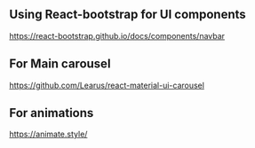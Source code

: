 ## Using React-bootstrap for UI components
https://react-bootstrap.github.io/docs/components/navbar


## For Main carousel 

https://github.com/Learus/react-material-ui-carousel

## For animations

https://animate.style/

